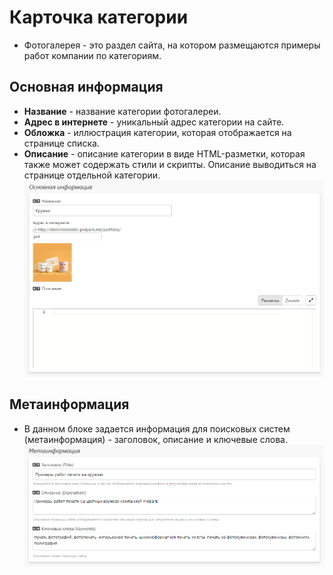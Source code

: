 # Карточка категории
* Фотогалерея - это раздел сайта, на котором размещаются примеры работ компании по категориям.

## Основная информация
* **Название** - название категории фотогалереи.
* **Адрес в интернете** - уникальный адрес категории на сайте. 
* **Обложка** - иллюстрация категории, которая отображается на странице списка.
* **Описание** - описание категории в виде HTML-разметки, которая также может содержать стили и скрипты. Описание выводиться на странице отдельной категории.
![](../_media/gallery/gallery01.png ':size=70%')

## Метаинформация
* В данном блоке задается информация для поисковых систем (метаинформация) - заголовок, описание и ключевые слова.
![](../_media/gallery/gallery02.png ':size=70%')